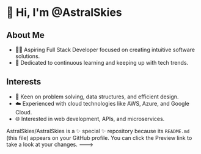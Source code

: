 # 👋 Hi, I'm @AstralSkies

## About Me
- 👨‍💻 Aspiring Full Stack Developer focused on creating intuitive software solutions.
- 🎯 Dedicated to continuous learning and keeping up with tech trends.
## Interests
- 👀 Keen on problem solving, data structures, and efficient design.
- ☁️ Experienced with cloud technologies like AWS, Azure, and Google Cloud.
- 🌐 Interested in web development, APIs, and microservices.

AstralSkies/AstralSkies is a ✨ special ✨ repository because its `README.md` (this file) appears on your GitHub profile.
You can click the Preview link to take a look at your changes.
--->
